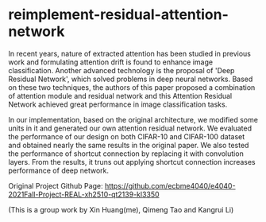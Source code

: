 # reimplement-residual-attention-network

In recent years, nature of extracted attention has been studied in previous work and formulating attention drift is found to enhance image classification. Another advanced technology is the proposal of 'Deep Residual Network', which solved problems in deep neural networks. Based on these two techniques, the authors of this paper proposed a combination of attention module and residual network and this Attention Residual Network achieved great performance in image classification tasks.

In our implementation, based on the original architecture, we modified some units in it and generated our own attention residual network. We evaluated the performance of our design on both CIFAR-10 and CIFAR-100 dataset and obtained nearly the same results in the original paper. We also tested the performance of shortcut connection by replacing it with convolution layers. From the results, it truns out applying shortcut connection increases performance of deep network.

Original Project Github Page: https://github.com/ecbme4040/e4040-2021Fall-Project-REAL-xh2510-qt2139-kl3350

(This is a group work by Xin Huang(me), Qimeng Tao and Kangrui Li)
